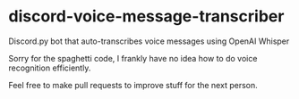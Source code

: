 # discord-voice-message-transcriber
Discord.py bot that auto-transcribes voice messages using OpenAI Whisper

Sorry for the spaghetti code, I frankly have no idea how to do voice recognition efficiently.

Feel free to make pull requests to improve stuff for the next person.
